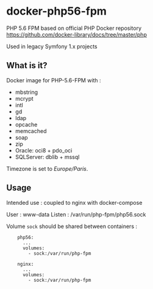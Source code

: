 # docker-php56-fpm
PHP 5.6 FPM based on official PHP Docker repository
https://github.com/docker-library/docs/tree/master/php

Used in legacy Symfony 1.x projects

## What is it?
Docker image for PHP-5.6-FPM with :
 - mbstring
 - mcrypt
 - intl
 - gd
 - ldap
 - opcache
 - memcached
 - soap
 - zip
 - Oracle: oci8 + pdo_oci
 - SQLServer: dblib + mssql

Timezone is set to _Europe/Paris_.

## Usage
Intended use : coupled to nginx with docker-compose

User : www-data
Listen : /var/run/php-fpm/php56.sock

Volume `sock` should be shared between containers :
```
    php56:
      ...
      volumes:
        - sock:/var/run/php-fpm

    nginx:
      ...
      volumes:
        - sock:/var/run/php-fpm
```

